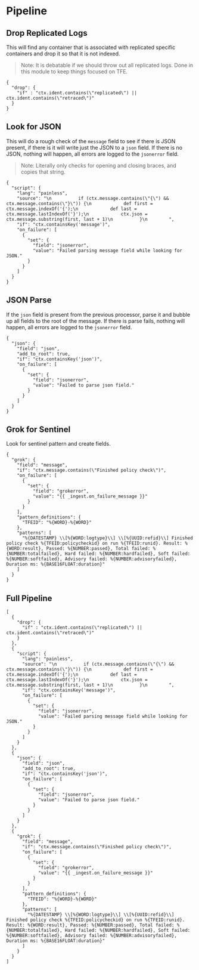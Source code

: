 # Pipeline


## Drop Replicated Logs

This will find any container that is associated with replicated specific containers and drop it so that it is not indexed.

> Note: It is debatable if we should throw out all replicated logs. Done in this module to keep things focused on TFE.

```
{
  "drop": {
    "if" : "ctx.ident.contains(\"replicated\") || ctx.ident.contains(\"retraced\")"
  }
}
```

## Look for JSON

This will do a rough check of the `message` field to see if there is JSON present, if there is it will write just the JSON to a `json` field. If there is no JSON, nothing will happen, all errors are logged to the `jsonerror` field.

> Note: Literally only checks for opening and closing braces, and copies that string.

```
{
  "script": {
    "lang": "painless",
    "source": "\n          if (ctx.message.contains(\"{\") && ctx.message.contains(\"}\")) {\n            def first = ctx.message.indexOf('{');\n            def last = ctx.message.lastIndexOf('}');\n            ctx.json = ctx.message.substring(first, last + 1)\n          }\n        ",
    "if": "ctx.containsKey('message')",
    "on_failure": [
      {
        "set": {
          "field": "jsonerror",
          "value": "Failed parsing message field while looking for JSON."
        }
      }
    ]
  }
}
```

## JSON Parse

If the `json` field is present from the previous processor, parse it and bubble up all fields to the root of the message. If there is parse fails, nothing will happen, all errors are logged to the `jsonerror` field.

```
{
  "json": {
    "field": "json",
    "add_to_root": true,
    "if": "ctx.containsKey('json')",
    "on_failure": [
      {
        "set": {
          "field": "jsonerror",
          "value": "Failed to parse json field."
        }
      }
    ]
  }
}
```

## Grok for Sentinel

Look for sentinel pattern and create fields.

```
{
  "grok": {
    "field": "message",
    "if": "ctx.message.contains(\"Finished policy check\")",
    "on_failure": [
      {
        "set": {
          "field": "grokerror",
          "value": "{{ _ingest.on_failure_message }}"
        }
      }
    ],
    "pattern_definitions": {
      "TFEID": "%{WORD}-%{WORD}"
    },
    "patterns": [
      "%{DATESTAMP} \\[%{WORD:logtype}\\] \\[%{UUID:refid}\\] Finished policy check %{TFEID:policycheckid} on run %{TFEID:runid}. Result: %{WORD:result}, Passed: %{NUMBER:passed}, Total failed: %{NUMBER:totalfailed}, Hard failed: %{NUMBER:hardfailed}, Soft failed: %{NUMBER:softfailed}, Advisory failed: %{NUMBER:advisoryfailed}, Duration ms: %{BASE16FLOAT:duration}"
    ]
  }
}
```

## Full Pipeline

```
[
  {
    "drop": {
      "if" : "ctx.ident.contains(\"replicated\") || ctx.ident.contains(\"retraced\")"
    }
  },
  {
    "script": {
      "lang": "painless",
      "source": "\n          if (ctx.message.contains(\"{\") && ctx.message.contains(\"}\")) {\n            def first = ctx.message.indexOf('{');\n            def last = ctx.message.lastIndexOf('}');\n            ctx.json = ctx.message.substring(first, last + 1)\n          }\n        ",
      "if": "ctx.containsKey('message')",
      "on_failure": [
        {
          "set": {
            "field": "jsonerror",
            "value": "Failed parsing message field while looking for JSON."
          }
        }
      ]
    }
  },
  {
    "json": {
      "field": "json",
      "add_to_root": true,
      "if": "ctx.containsKey('json')",
      "on_failure": [
        {
          "set": {
            "field": "jsonerror",
            "value": "Failed to parse json field."
          }
        }
      ]
    }
  },
  {
    "grok": {
      "field": "message",
      "if": "ctx.message.contains(\"Finished policy check\")",
      "on_failure": [
        {
          "set": {
            "field": "grokerror",
            "value": "{{ _ingest.on_failure_message }}"
          }
        }
      ],
      "pattern_definitions": {
        "TFEID": "%{WORD}-%{WORD}"
      },
      "patterns": [
        "%{DATESTAMP} \\[%{WORD:logtype}\\] \\[%{UUID:refid}\\] Finished policy check %{TFEID:policycheckid} on run %{TFEID:runid}. Result: %{WORD:result}, Passed: %{NUMBER:passed}, Total failed: %{NUMBER:totalfailed}, Hard failed: %{NUMBER:hardfailed}, Soft failed: %{NUMBER:softfailed}, Advisory failed: %{NUMBER:advisoryfailed}, Duration ms: %{BASE16FLOAT:duration}"
      ]
    }
  }
]
```